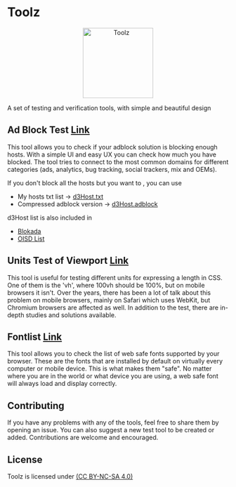 # Toolz

<p align="center">
 <img src="src/assets/toolz/icon.svg" alt="Toolz"
	title="b2ntp" width="160" height="160" />
</p>
A set of testing and verification tools, with simple and beautiful design

## Ad Block Test [Link](https://ad-test.devjugal.com)

This tool allows you to check if your adblock solution is blocking enough hosts. With a simple UI and easy UX you can check how much you have blocked. The tool tries to connect to the most common domains for different categories (ads, analytics, bug tracking, social trackers, mix and OEMs).

If you don't block all the hosts but you want to , you can use

-   My hosts txt list -> [d3Host.txt](src/d3host.txt)
-   Compressed adblock version -> [d3Host.adblock](src/d3host.adblock)

d3Host list is also included in

-   [Blokada](https://blokada.org/)
-   [OISD List](https://oisd.nl/)

## Units Test of Viewport [Link](https://d3ward.github.io/toolz/units)

This tool is useful for testing different units for expressing a length in CSS.
One of them is the 'vh', where 100vh should be 100%, but on mobile browsers it isn't. Over the years, there has been a lot of talk about this problem on mobile browsers, mainly on Safari which uses WebKit, but Chromium browsers are affected as well. In addition to the test, there are in-depth studies and solutions available.

## Fontlist [Link](https://d3ward.github.io/toolz/fontlist)

This tool allows you to check the list of web safe fonts supported by your browser. These are the fonts that are installed by default on virtually every computer or mobile device. This is what makes them "safe". No matter where you are in the world or what device you are using, a web safe font will always load and display correctly.

## Contributing

If you have any problems with any of the tools, feel free to share them by opening an issue.
You can also suggest a new test tool to be created or added. Contributions are welcome and encouraged.

## License

Toolz is licensed under [(CC BY-NC-SA 4.0)](https://creativecommons.org/licenses/by-nc-sa/4.0/)
